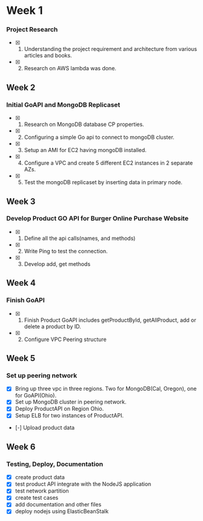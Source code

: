# Week 1
### Project Research
- [x] 1. Understanding the project requirement and architecture from various articles and books.
- [x] 2. Research on AWS lambda was done.

## Week 2
### Initial GoAPI and MongoDB Replicaset
- [x] 1. Research on MongoDB database CP properties.
- [x] 2. Configuring a simple Go api to connect to mongoDB cluster.
- [x] 3. Setup an AMI for EC2 having mongoDB installed.
- [x] 4. Configure a VPC and create 5 different EC2 instances in 2 separate AZs.
- [x] 5. Test the mongoDB replicaset by inserting data in primary node.

## Week 3
### Develop Product GO API for Burger Online Purchase Website
- [x] 1. Define all the api calls(names, and methods)
- [x] 2. Write Ping to test the connection.
- [x] 3. Develop add, get methods

## Week 4
### Finish GoAPI
- [x] 1. Finish Product GoAPI includes getProductById, getAllProduct, add or delete a product by ID.
- [x] 2. Configure VPC Peering structure

## Week 5
### Set up peering network
- [x] Bring up three vpc in three regions. Two for MongoDB(Cal, Oregon), one for GoAPI(Ohio).
- [x] Set up MongoDB cluster in peering network.
- [x] Deploy ProductAPI on Region Ohio.
- [x] Setup ELB for two instances of ProductAPI.
- [-] Upload product data

## Week 6
### Testing, Deploy, Documentation
- [x] create product data
- [x] test product API integrate with the NodeJS application
- [x] test network partition
- [x] create test cases
- [x] add documentation and other files
- [x] deploy nodejs using ElasticBeanStalk
